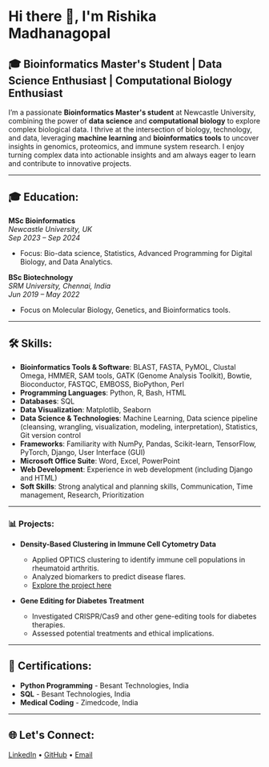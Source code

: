 # Hi there 👋, I'm Rishika Madhanagopal
## 🎓 Bioinformatics Master's Student | Data Science Enthusiast | Computational Biology Enthusiast

I’m a passionate **Bioinformatics Master's student** at Newcastle University, combining the power of **data science** and **computational biology** to explore complex biological data. I thrive at the intersection of biology, technology, and data, leveraging **machine learning** and **bioinformatics tools** to uncover insights in genomics, proteomics, and immune system research. I enjoy turning complex data into actionable insights and am always eager to learn and contribute to innovative projects.

---

## 🎓 Education:
**MSc Bioinformatics**  
_Newcastle University, UK_  
_Sep 2023 – Sep 2024_  
- Focus: Bio-data science, Statistics, Advanced Programming for Digital Biology, and Data Analytics.

**BSc Biotechnology**  
_SRM University, Chennai, India_  
_Jun 2019 – May 2022_  
- Focus on Molecular Biology, Genetics, and Bioinformatics tools.
  
---

## 🛠 Skills:

- **Bioinformatics Tools & Software**: BLAST, FASTA, PyMOL, Clustal Omega, HMMER, SAM tools, GATK (Genome Analysis Toolkit), Bowtie, Bioconductor, FASTQC, EMBOSS, BioPython, Perl  
- **Programming Languages**: Python, R, Bash, HTML  
- **Databases**: SQL  
- **Data Visualization**: Matplotlib, Seaborn  
- **Data Science & Technologies**: Machine Learning, Data science pipeline (cleansing, wrangling, visualization, modeling, interpretation), Statistics, Git version control  
- **Frameworks**: Familiarity with NumPy, Pandas, Scikit-learn, TensorFlow, PyTorch, Django, User Interface (GUI)  
- **Microsoft Office Suite**: Word, Excel, PowerPoint  
- **Web Development**: Experience in web development (including Django and HTML)  
- **Soft Skills**: Strong analytical and planning skills, Communication, Time management, Research, Prioritization  


---

### 📊 Projects:
- **Density-Based Clustering in Immune Cell Cytometry Data**  
   - Applied OPTICS clustering to identify immune cell populations in rheumatoid arthritis.
   - Analyzed biomarkers to predict disease flares.
   - [Explore the project here](https://github.com/Rishika-Madhanagopal/Rheumatoid-Arthritis)

- **Gene Editing for Diabetes Treatment**  
   - Investigated CRISPR/Cas9 and other gene-editing tools for diabetes therapies.
   - Assessed potential treatments and ethical implications.

---

## 📜 Certifications:
- **Python Programming** - Besant Technologies, India
- **SQL** - Besant Technologies, India
- **Medical Coding** - Zimedcode, India

---

## 🌐 Let's Connect:
[LinkedIn](https://www.linkedin.com/in/rishikam) • [GitHub](https://github.com/Rishika-Madhanagopal) • [Email](mailto:your-rishikamadhanagopal@gmail.com)



